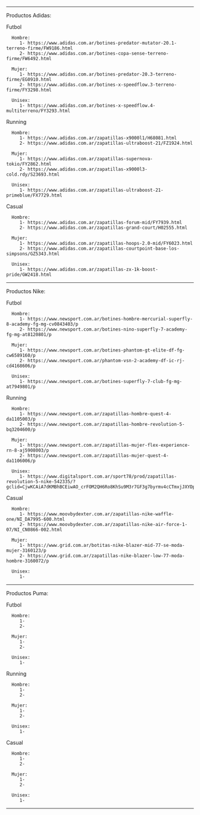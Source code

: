 -------------------------------------------------------------

Productos Adidas:

   Futbol

      Hombre:
         1- https://www.adidas.com.ar/botines-predator-mutator-20.1-terreno-firme/FW9186.html
         2- https://www.adidas.com.ar/botines-copa-sense-terreno-firme/FW6492.html

      Mujer:
         1- https://www.adidas.com.ar/botines-predator-20.3-terreno-firme/EG0910.html
         2- https://www.adidas.com.ar/botines-x-speedflow.3-terreno-firme/FY3298.html

      Unisex:
         1- https://www.adidas.com.ar/botines-x-speedflow.4-multiterreno/FY3293.html

   Running

      Hombre:
         1- https://www.adidas.com.ar/zapatillas-x9000l1/H68081.html
         2- https://www.adidas.com.ar/zapatillas-ultraboost-21/FZ1924.html

      Mujer:
         1- https://www.adidas.com.ar/zapatillas-supernova-tokio/FY2862.html
         2- https://www.adidas.com.ar/zapatillas-x9000l3-cold.rdy/S23693.html

      Unisex:
         1- https://www.adidas.com.ar/zapatillas-ultraboost-21-primeblue/FX7729.html

   Casual

      Hombre:
         1- https://www.adidas.com.ar/zapatillas-forum-mid/FY7939.html
         2- https://www.adidas.com.ar/zapatillas-grand-court/H02555.html

      Mujer:
         1- https://www.adidas.com.ar/zapatillas-hoops-2.0-mid/FY6023.html
         2- https://www.adidas.com.ar/zapatillas-courtpoint-base-los-simpsons/GZ5343.html

      Unisex:
         1- https://www.adidas.com.ar/zapatillas-zx-1k-boost-pride/GW2418.html



-------------------------------------------------------------

Productos Nike:

   Futbol

      Hombre:
         1- https://www.newsport.com.ar/botines-hombre-mercurial-superfly-8-academy-fg-mg-cv0843403/p
         2- https://www.newsport.com.ar/botines-nino-superfly-7-academy-fg-mg-at8120801/p

      Mujer:
         1- https://www.newsport.com.ar/botines-phantom-gt-elite-df-fg-cw6589160/p
         2- https://www.newsport.com.ar/phantom-vsn-2-academy-df-ic-rj-cd4168606/p

      Unisex:
         1- https://www.newsport.com.ar/botines-superfly-7-club-fg-mg-at7949801/p

   Running

      Hombre:
         1- https://www.newsport.com.ar/zapatillas-hombre-quest-4-da1105003/p
         2- https://www.newsport.com.ar/zapatillas-hombre-revolution-5-bq3204600/p

      Mujer:
         1- https://www.newsport.com.ar/zapatillas-mujer-flex-experience-rn-8-aj5908003/p
         2- https://www.newsport.com.ar/zapatillas-mujer-quest-4-da1106006/p

      Unisex:
         1- https://www.digitalsport.com.ar/sport78/prod/zapatillas-revolution-5-nike-542335/?gclid=CjwKCAiA7dKMBhBCEiwAO_crFOM2QH6Ro8KhSu9M3r7GF3g7byrmv4cCTmxjJXYDpRNMqHtZ55mTrxoCneEQAvD_BwE

   Casual

      Hombre:
         1- https://www.moovbydexter.com.ar/zapatillas-nike-waffle-one/NI_DA7995-600.html
         2- https://www.moovbydexter.com.ar/zapatillas-nike-air-force-1-07/NI_CN0866-002.html

      Mujer:
         1- https://www.grid.com.ar/botitas-nike-blazer-mid-77-se-moda-mujer-3160123/p
         2- https://www.grid.com.ar/zapatillas-nike-blazer-low-77-moda-hombre-3160072/p

      Unisex:
         1- 



-------------------------------------------------------------

Productos Puma:

   Futbol

      Hombre:
         1- 
         2- 

      Mujer:
         1- 
         2- 

      Unisex:
         1- 

   Running

      Hombre:
         1- 
         2- 

      Mujer:
         1- 
         2- 

      Unisex:
         1- 

   Casual

      Hombre:
         1- 
         2- 

      Mujer:
         1- 
         2- 

      Unisex:
         1- 



-------------------------------------------------------------